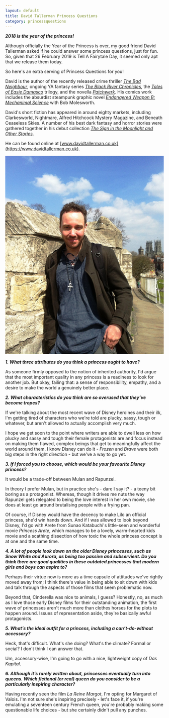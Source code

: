 ```yaml
---
layout: default
title: David Tallerman Princess Questions
category: princessquestions
---
```


**_2018 is the year of the princess!_**

Although officially the Year of the Princess is over, my good friend David Tallerman asked if he could answer some princess questions, just for fun. So, given that 26 February 2019 is Tell A Fairytale Day, it seemed only apt that we release them today.

So here's an extra serving of Princess Questions for you!
 
David is the author of the recently released crime thriller [*The Bad Neighbour*](https://www.davidtallerman.co.uk/thebadneighbour), ongoing YA fantasy series [*The Black River Chronicles*](https://www.davidtallerman.co.uk/black-river-chronicles), the [*Tales of Easie Damasco*](https://www.davidtallerman.co.uk/tales-of-easie-damasco) trilogy, and the novella [*Patchwerk*](https://www.davidtallerman.co.uk/novellas). His comics work includes the absurdist steampunk graphic novel [*Endangered Weapon B: Mechanimal Science*](https://www.davidtallerman.co.uk/endangered-weapon-b) with Bob Molesworth.

David's short fiction has appeared in around eighty markets, including Clarkesworld, Nightmare, Alfred Hitchcock Mystery Magazine, and Beneath Ceaseless Skies. A number of his best dark fantasy and horror stories were gathered together in his debut collection [*The Sign in the Moonlight and Other Stories*](https://www.davidtallerman.co.uk/sign-in-the-moonlight).

He can be found online at [www.davidtallerman.co.uk](https://www.davidtallerman.co.uk). 

<div class="col-sm-4 pull-right">
<a href="https://www.davidtallerman.co.uk"><img class="img-responsive" src="/img/Year Of The Princess Questions/DavidTallerman.jpg" alt="David Tallerman"></a>
</div>


**_1. What three attributes do you think a princess ought to have?_**

As someone firmly opposed to the notion of inherited authority, I'd argue that the most important quality in any princess is a readiness to look for another job. But okay, failing that: a sense of responsibility, empathy, and a desire to make the world a genuinely better place.

**_2. What characteristics do you think are so overused that they’ve become tropes?_**

If we're talking about the most recent wave of Disney heroines and their ilk, I'm getting tired of characters who we're told are plucky, sassy, tough or whatever, but aren't allowed to actually accomplish very much. 

I hope we get soon to the point where writers are able to dwell less on how plucky and sassy and tough their female protagonists are and focus instead on making them flawed, complex beings that get to meaningfully affect the world around them. I know Disney can do it - *Frozen* and *Brave* were both big steps in the right direction - but we've a way to go yet.

**_3. If I forced you to choose, which would be your favourite Disney princess?_**

It would be a trade-off between Mulan and Rapunzel. 

In theory I prefer Mulan, but in practice she's - dare I say it? - a teeny bit boring as a protagonist. Whereas, though it drives me nuts the way Rapunzel gets relegated to being the love interest in her own movie, she does at least go around brutalising people with a frying pan. 

Of course, if Disney would have the decency to make Lilo an official princess, she'd win hands down. And if I was allowed to look beyond Disney, I'd go with Arete from Sunao Katabuchi's little-seen and wonderful movie *Princess Arete*, which manages to be a lovely, warm-hearted kids movie and a scathing dissection of how toxic the whole princess concept is at one and the same time.

**_4. A lot of people look down on the older Disney princesses, such as Snow White and Aurora, as being too passive and subservient. Do you think there are good qualities in these outdated princesses that modern girls and boys can aspire to?_**

Perhaps their virtue now is more as a time capsule of attitudes we've rightly moved away from; I think there's value in being able to sit down with kids and talk through the aspects of those films that seem problematic now. 

Beyond that, Cinderella was nice to animals, I guess? Honestly, no, as much as I love those early Disney films for their outstanding animation, the first wave of princesses aren't much more than clothes horses for the plots to happen around. Issues of representation aside, they're basically awful protagonists.


**_5. What’s the ideal outfit for a princess, including a can’t-do-without accessory?_**

Heck, that's difficult. What's she doing? What's the climate? Formal or social? I don't think I can answer that.

Um, accessory-wise, I'm going to go with a nice, lightweight copy of *Das Kapital*.


**_6. Although it’s rarely written about, princesses eventually turn into queens. Which fictional (or real) queen do you consider to be a particularly inspiring character?_**

Having recently seen the film *La Reine Margot*, I'm opting for Margaret of Valois. I'm not sure she's inspiring precisely - let's face it, if you're emulating a seventeen century French queen, you're probably making some questionable life choices - but she certainly didn't pull any punches.
